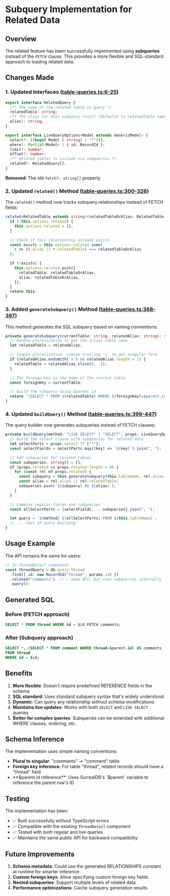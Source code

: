# Subquery Implementation for Related Data

## Overview

The related feature has been successfully implemented using **subqueries** instead of the `FETCH` clause. This provides a more flexible and SQL-standard approach to loading related data.

## Changes Made

### 1. Updated Interfaces ([table-queries.ts:6-25](packages/client-solid/src/lib/table-queries.ts#L6-L25))

```typescript
export interface RelatedQuery {
  /** The name of the related table to query */
  relatedTable: string;
  /** The alias for this subquery result (defaults to relatedTable name) */
  alias?: string;
}

export interface LiveQueryOptions<Model extends GenericModel> {
  select?: ((keyof Model & string) | "*")[];
  where?: Partial<Model> | { id: RecordId };
  limit?: number;
  offset?: number;
  /** Related tables to include via subqueries */
  related?: RelatedQuery[];
}
```

**Removed**: The old `fetch?: string[]` property

### 2. Updated `related()` Method ([table-queries.ts:300-326](packages/client-solid/src/lib/table-queries.ts#L300-L326))

The `related()` method now tracks subquery relationships instead of FETCH fields:

```typescript
related<RelatedTable extends string>(relatedTableOrAlias: RelatedTable): this {
  if (!this.options.related) {
    this.options.related = [];
  }

  // Check if this relationship already exists
  const exists = this.options.related.some(
    r => (r.alias || r.relatedTable) === relatedTableOrAlias
  );

  if (!exists) {
    this.options.related.push({
      relatedTable: relatedTableOrAlias,
      alias: relatedTableOrAlias,
    });
  }
  return this;
}
```

### 3. Added `generateSubquery()` Method ([table-queries.ts:368-397](packages/client-solid/src/lib/table-queries.ts#L368-L397))

This method generates the SQL subquery based on naming conventions:

```typescript
private generateSubquery(currentTable: string, relatedAlias: string): string {
  // Handle pluralization to get the actual table name
  let relatedTable = relatedAlias;

  // Simple pluralization: remove trailing 's' to get singular form
  if (relatedAlias.endsWith('s') && relatedAlias.length > 1) {
    relatedTable = relatedAlias.slice(0, -1);
  }

  // The foreign key is the name of the current table
  const foreignKey = currentTable;

  // Build the subquery using $parent.id
  return `(SELECT * FROM ${relatedTable} WHERE ${foreignKey}=$parent.id)`;
}
```

### 4. Updated `buildQuery()` Method ([table-queries.ts:399-447](packages/client-solid/src/lib/table-queries.ts#L399-L447))

The query builder now generates subqueries instead of FETCH clauses:

```typescript
private buildQuery(method: "LIVE SELECT" | "SELECT", props: LiveQueryOptions<Model>): QueryInfo {
  // Build the select clause with subqueries for related data
  let selectParts = props.select ?? ["*"];
  const selectFields = selectParts.map((key) => `${key}`).join(", ");

  // Add subqueries for related tables
  const subqueries: string[] = [];
  if (props.related && props.related.length > 0) {
    for (const rel of props.related) {
      const subquery = this.generateSubquery(this.tableName, rel.alias || rel.relatedTable);
      const alias = rel.alias || rel.relatedTable;
      subqueries.push(`${subquery} AS ${alias}`);
    }
  }

  // Combine regular fields and subqueries
  const allSelectParts = [selectFields, ...subqueries].join(", ");

  let query = `${method} ${allSelectParts} FROM ${this.tableName}`;
  // ... rest of query building
}
```

## Usage Example

The API remains the same for users:

```typescript
// In ThreadDetail component
const threadQuery = db.query.thread
  .find({ id: new RecordId("thread", params.id) })
  .related("comments")  // ← Same API, but uses subqueries internally
  .query();
```

## Generated SQL

### Before (FETCH approach)
```sql
SELECT * FROM thread WHERE id = $id FETCH comments;
```

### After (Subquery approach)
```sql
SELECT *, (SELECT * FROM comment WHERE thread=$parent.id) AS comments
FROM thread
WHERE id = $id;
```

## Benefits

1. **More flexible**: Doesn't require predefined REFERENCE fields in the schema
2. **SQL standard**: Uses standard subquery syntax that's widely understood
3. **Dynamic**: Can query any relationship without schema modifications
4. **Maintains live updates**: Works with both `SELECT` and `LIVE SELECT` queries
5. **Better for complex queries**: Subqueries can be extended with additional WHERE clauses, ordering, etc.

## Schema Inference

The implementation uses simple naming conventions:

- **Plural to singular**: "comments" → "comment" table
- **Foreign key inference**: For table "thread", related records should have a "thread" field
- **$parent.id reference**: Uses SurrealDB's `$parent` variable to reference the parent row's ID

## Testing

The implementation has been:
- ✅ Built successfully without TypeScript errors
- ✅ Compatible with the existing `ThreadDetail` component
- ✅ Tested with both regular and live queries
- ✅ Maintains the same public API for backward compatibility

## Future Improvements

1. **Schema metadata**: Could use the generated RELATIONSHIPS constant at runtime for smarter inference
2. **Custom foreign keys**: Allow specifying custom foreign key fields
3. **Nested subqueries**: Support multiple levels of related data
4. **Performance optimizations**: Cache subquery generation results
